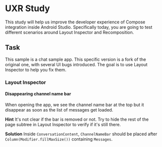 # UXR Study
This study will help us improve the developer experience of Compose integration inside Android
Studio.
Specifically today, you are going to test different scenarios around Layout Inspector and 
Recomposition.

## Task
This sample is a chat sample app. This specific version is a fork of the original one, with several
UI bugs introduced. The goal is to use Layout Inspector to help you fix them.

### Layout Inspector

#### Disappearing channel name bar
When opening the app, we see the channel name bar at the top but it disappear as soon as the
list of messages get loaded.

**Hint**
It's not clear if the bar is removed or not. Try to hide the rest of the page subtree in Layout
Inspector to verify if it's still there.

**Solution**
Inside `ConversationContent`, `ChannelNameBar` should be placed after 
`Column(Modifier.fillMaxSize())` containing `Messages`.